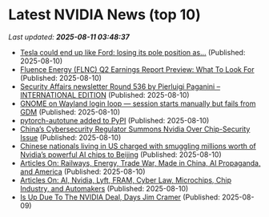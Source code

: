 # Latest NVIDIA News (top 10)
_Last updated: **2025-08-11 03:48:37**_

- [Tesla could end up like Ford: losing its pole position as...](https://observer.co.uk/news/business/article/tesla-could-end-up-like-ford-losing-its-pole-position-as-dull-corporate-rivals-take-lead) (Published: 2025-08-10)
- [Fluence Energy (FLNC) Q2 Earnings Report Preview: What To Look For](https://finance.yahoo.com/news/fluence-energy-flnc-q2-earnings-030448395.html) (Published: 2025-08-10)
- [Security Affairs newsletter Round 536 by Pierluigi Paganini – INTERNATIONAL EDITION](https://securityaffairs.com/180993/breaking-news/security-affairs-newsletter-round-536-by-pierluigi-paganini-international-edition.html) (Published: 2025-08-10)
- [GNOME on Wayland login loop — session starts manually but fails from GDM](https://askubuntu.com/questions/1554298/gnome-on-wayland-login-loop-session-starts-manually-but-fails-from-gdm) (Published: 2025-08-10)
- [pytorch-autotune added to PyPI](https://pypi.org/project/pytorch-autotune/) (Published: 2025-08-10)
- [China’s Cybersecurity Regulator Summons Nvidia Over Chip-Security Issue](https://www.hoover.org/research/chinas-cybersecurity-regulator-summons-nvidia-over-chip-security-issue) (Published: 2025-08-10)
- [Chinese nationals living in US charged with smuggling millions worth of Nvidia’s powerful AI chips to Beijing](https://www.hoover.org/research/chinese-nationals-living-us-charged-smuggling-millions-worth-nvidias-powerful-ai-chips) (Published: 2025-08-10)
- [Articles On: Railways, Energy, Trade War, Made in China, AI Propaganda, and America](https://www.hoover.org/research/articles-railways-energy-trade-war-made-china-ai-propaganda-and-america) (Published: 2025-08-10)
- [Articles On: AI, Nvidia, Lyft, FRAM, Cyber Law, Microchips, Chip Industry, and Automakers](https://www.hoover.org/research/articles-ai-nvidia-lyft-fram-cyber-law-microchips-chip-industry-and-automakers) (Published: 2025-08-10)
- [Is Up Due To The NVIDIA Deal, Days Jim Cramer](https://biztoc.com/x/07fc2ed6d74b6895) (Published: 2025-08-09)
